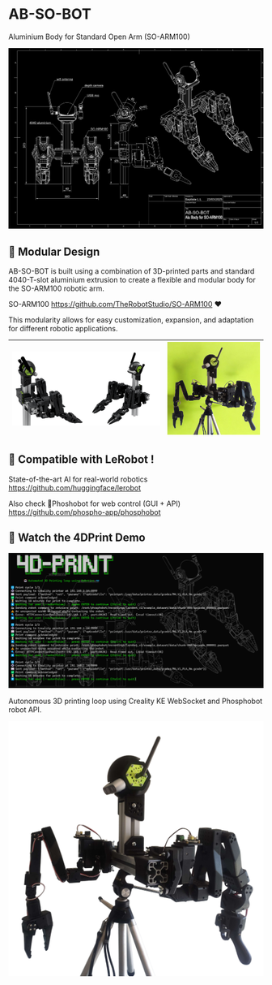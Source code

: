 # AB-SO-BOT

Aluminium Body for Standard Open Arm (SO-ARM100)

![AB-SO-BOT Drawing](images/AB-SO-DARK.png)

## 🔩 Modular Design

AB-SO-BOT is built using a combination of 3D-printed parts and standard 4040-T-slot aluminium extrusion to create a flexible and modular body for the SO-ARM100 robotic arm.

SO-ARM100 
https://github.com/TheRobotStudio/SO-ARM100 ❤️

This modularity allows for easy customization, expansion, and adaptation for different robotic applications.

| ![AB-SO-BOT Banner](images/AB-SO-banner.png) | ![AB-SO-BOT Lime](images/ABSO-TRIPOD-LIME.png) |
|----------------------------------------------|-------------------------------------------|

## 🤗 Compatible with LeRobot !
State-of-the-art AI for real-world robotics
https://github.com/huggingface/lerobot

Also check 🧪Phoshobot for web control (GUI + API)
https://github.com/phospho-app/phosphobot

## 🎥 Watch the 4DPrint Demo

[![Watch the demo](images/4DPrint.png)](https://www.youtube.com/watch?v=gPFcQjBbeOc)

Autonomous 3D printing loop using Creality KE WebSocket and Phosphobot robot API.

![ABSO Tripod](images/ABSO-TRIPOD.png)
